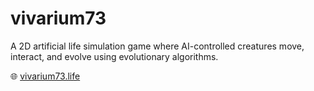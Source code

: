 # vivarium73

A 2D artificial life simulation game where AI-controlled creatures move, interact, and evolve using evolutionary algorithms.

🌐 [vivarium73.life](https://vivarium73.life/)